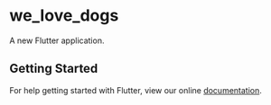 # we_love_dogs

A new Flutter application.

## Getting Started

For help getting started with Flutter, view our online
[documentation](https://flutter.io/).
